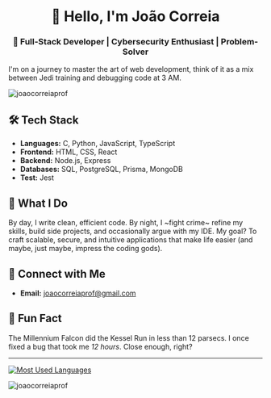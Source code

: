 <h1 align="center">👋 Hello, I'm João Correia</h1>

<h3 align="center">🚀 Full-Stack Developer | Cybersecurity Enthusiast | Problem-Solver</h3>

I'm on a journey to master the art of web development, think of it as a mix between Jedi training and debugging code at 3 AM.

<p align="left"> <img src="https://komarev.com/ghpvc/?username=joaocorreiaprof&label=Profile%20views&color=0e75b6&style=flat" alt="joaocorreiaprof" /> </p>

## 🛠️ Tech Stack  
- **Languages:** C, Python, JavaScript, TypeScript   
- **Frontend:** HTML, CSS, React
- **Backend:** Node.js, Express  
- **Databases:** SQL, PostgreSQL, Prisma, MongoDB
- **Test:** Jest 

## 🧠 What I Do  
By day, I write clean, efficient code. By night, I ~fight crime~ refine my skills, build side projects, and occasionally argue with my IDE. My goal? To craft scalable, secure, and intuitive applications that make life easier (and maybe, just maybe, impress the coding gods).  

## 👯️ Connect with Me  
<p align="left">
<a href="https://www.linkedin.com/in/jo%c3%a3o-correia-8b6588237/" target="blank">
</a>
</p>

- **Email:** joaocorreiaprof@gmail.com  

## 🌟 Fun Fact  
The Millennium Falcon did the Kessel Run in less than 12 parsecs. I once fixed a bug that took me *12 hours*. Close enough, right?  

---

[![Most Used Languages](https://github-profile-summary-cards.vercel.app/api/cards/most-commit-language?username=joaocorreiaprof&theme=github)](https://github.com/joaocorreiaprof)


<p><img align="center" src="https://github-readme-streak-stats.herokuapp.com/?user=joaocorreiaprof&" alt="joaocorreiaprof" /></p>
